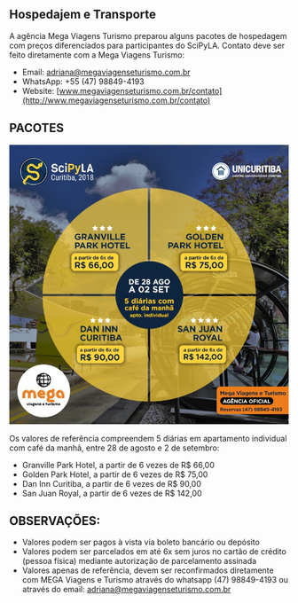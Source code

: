 ## Hospedajem e Transporte


A agência Mega Viagens Turismo preparou alguns pacotes de hospedagem com preços diferenciados para participantes do SciPyLA. Contato deve ser feito diretamente com a Mega Viagens Turismo:

- Email: [adriana@megaviagenseturismo.com.br](mailto:adriana@megaviagenseturismo.com.br)
- WhatsApp: +55 (47) 98849-4193
- Website: [www.megaviagenseturismo.com.br/contato](http://www.megaviagenseturismo.com.br/contato)

## PACOTES

[![Imagem descrevendo os pacotes disponíveis](../../assets/img/lodging_pkgs.jpg)](http://www.megaviagenseturismo.com.br/contato)

Os valores de referência compreendem 5 diárias em apartamento individual com café da manhã, entre 28 de agosto e 2 de setembro:

- Granville Park Hotel, a partir de 6 vezes de R$ 66,00
- Golden Park Hotel, a partir de 6 vezes de R$ 75,00
- Dan Inn Curitiba, a partir de 6 vezes de R$ 90,00
- San Juan Royal, a partir de 6 vezes de R$ 142,00

## OBSERVAÇÕES:

- Valores podem ser pagos à vista via boleto bancário ou depósito
- Valores podem ser parcelados em até 6x sem juros no cartão de crédito (pessoa física) mediante autorização de parcelamento assinada
- Valores apenas de referência, devem ser reconfirmados diretamente com MEGA Viagens e Turismo através do whatsapp (47) 98849-4193 ou através do email: [adriana@megaviagenseturismo.com.br](mailto:adriana@megaviagenseturismo.com.br)
